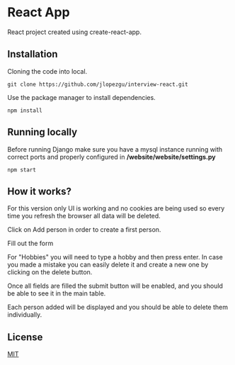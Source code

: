 # React App

React project created using create-react-app. 

## Installation
Cloning the code into local.
```shell
git clone https://github.com/jlopezgu/interview-react.git
```

Use the package manager to install dependencies.
```shell
npm install
```

## Running locally
Before running Django make sure you have a mysql instance running with correct ports and properly configured in 
**/website/website/settings.py**
```shell
npm start
```

## How it works?
For this version only UI is working and no cookies are being used so every time you refresh the browser all data will 
be deleted.

Click on Add person in order to create a first person.

Fill out the form

For "Hobbies" you will need to type a hobby and then press enter. In case you made a mistake you can easily delete it and
create a new one by clicking on the delete button.

Once all fields are filled the submit button will be enabled, and you should be able to see it in the main table.

Each person added will be displayed and you should be able to delete them individually. 

## License
[MIT](https://choosealicense.com/licenses/mit/)